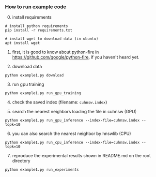 ### How to run example code

0. install requirements

```shell
# install python requirements
pip install -r requirements.txt

# install wget to download data (in ubuntu)
apt install wget
```

1. first, it is good to know about python-fire in https://github.com/google/python-fire, if you haven't heard yet.

2. download data

```shell
python example1.py download
```

3. run gpu training


```shell
python example1.py run_gpu_training
```

4. check the saved index (filename: `cuhnsw.index`)



5. search the nearest neighbors loading the file in cuhnsw (GPU)

```shell
python example1.py run_gpu_inference --index-file=cuhnsw.index --topk=10
```

6. you can also search the nearest neighbor by hnswlib (CPU)

```shell
python example1.py run_cpu_inference --index-file=cuhnsw.index --topk=10
```

7. reproduce the experimental results shown in README.md on the root directory

```shell
python example1.py run_experiments
```
